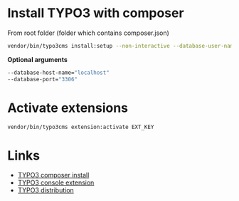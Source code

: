 # Install TYPO3 with composer

From root folder (folder which contains composer.json)
```bash
vendor/bin/typo3cms install:setup --non-interactive --database-user-name="database user name" --database-user-password="database user password" --database-name="database name" --admin-user-name="admin" --admin-password="password" --site-name="Site name"
```

**Optional arguments**

```bash
--database-host-name="localhost" 
--database-port="3306"
```

# Activate extensions
```bash
vendor/bin/typo3cms extension:activate EXT_KEY
```

# Links
* [TYPO3 composer install](https://typo3.com/blog/how-to-install-typo3-using-composer-in-less-than-5-minutes/)
* [TYPO3 console extension](https://github.com/TYPO3-Console/typo3_console)
* [TYPO3 distribution](https://github.com/helhum/TYPO3-Distribution)
